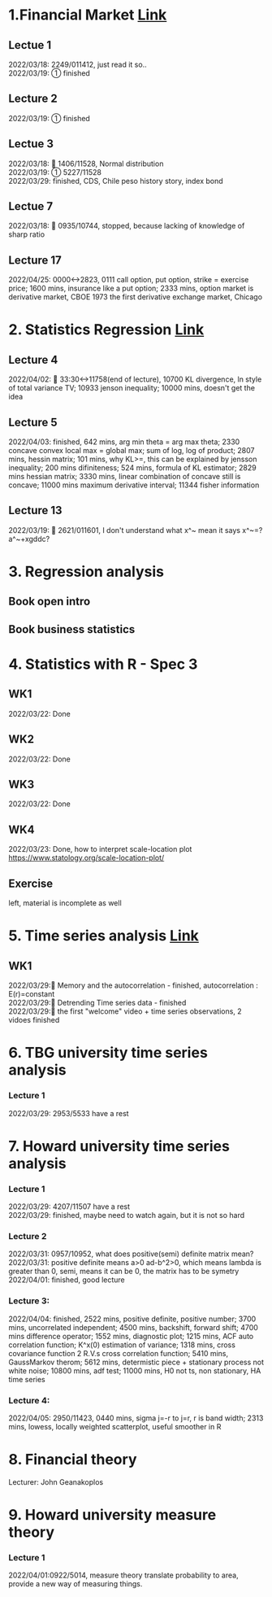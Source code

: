 
# 1.Financial Market [Link](https://www.youtube.com/watch?v=3EzdvkRgToY&list=PL8FB14A2200B87185&index=7)
## Lectue 1
  2022/03/18: 2249/011412, just read it so.. <br>
  2022/03/19: ① finished
## Lecture 2
  2022/03/19: ① finished
## Lectue 3
  2022/03/18: 💫 1406/11528, Normal distribution <br>
  2022/03/19: ① 5227/11528<br>
  2022/03/29: finished, CDS, Chile peso history story, index bond
## Lectue 7
2022/03/18: 💫 0935/10744, stopped, because lacking of knowledge of sharp ratio
## Lecture 17
2022/04/25: 0000<->2823, 0111 call option, put option, strike = exercise price;
1600 mins, insurance like a put option;
2333 mins, option market is derivative market, CBOE 1973 the first derivative exchange market, Chicago

# 2. Statistics Regression [Link](https://www.youtube.com/watch?v=yP1S37BiEsQ&list=PLUl4u3cNGP60uVBMaoNERc6knT_MgPKS0&index=13)

## Lecture 4
2022/04/02: 💫 33:30<->11758(end of lecture), 10700 KL divergence, ln style of total variance TV; 10933 jenson inequality; 10000 mins, doesn't get the idea

## Lecture 5
2022/04/03: finished, 642 mins, arg min theta = arg max theta; 2330 concave convex local max = global max; sum of log, log of product; 2807 mins, hessin matrix;
101 mins, why KL>=, this can be explained by jensson inequality; 200 mins difiniteness; 524 mins, formula of KL estimator; 2829 mins hessian matrix; 3330 mins, linear combination of concave still is concave; 11000 mins maximum derivative interval; 11344 fisher information <br>

## Lecture 13
2022/03/19: 💫 2621/011601, I don't understand what x^~ mean it says x^~=?a^~+xgddc? <br>

# 3. Regression analysis
## Book open intro

## Book business statistics

# 4. Statistics with R - Spec 3
## WK1
2022/03/22: Done <br>
## WK2
2022/03/22: Done <br>
## WK3
2022/03/22: Done <br>
## WK4
2022/03/23: Done, how to interpret scale-location plot https://www.statology.org/scale-location-plot/ <br>

## Exercise
left, material is incomplete as well

# 5. Time series analysis [Link](https://www.coursera.org/learn/the-econometrics-of-time-series-data/lecture/q0aez/memory-and-the-autocorrelation-function)
## WK1
2022/03/29:💫  Memory and the autocorrelation - finished, autocorrelation : E(r)=constant<br>
2022/03/29:💫 Detrending Time series data - finished<br>
2022/03/29:💫 the first "welcome" video + time series observations, 2 vidoes finished<br>

# 6. TBG university time series analysis
### Lecture 1
2022/03/29: 2953/5533 have a rest

# 7. Howard university time series analysis
### Lecture 1
2022/03/29: 4207/11507 have a rest <br>
2022/03/29: finished, maybe need to watch again, but it is not so hard

### Lecture 2
2022/03/31: 0957/10952, what does positive(semi) definite matrix mean? <br>
2022/03/31: positive definite means a>0 ad-b^2>0, which means lambda is greater than 0, semi, means it can be 0, the matrix has to be symetry <br>
2022/04/01: finished, good lecture

### Lecture 3:
2022/04/04: finished,
2522 mins, positive definite, positive number;
3700 mins, uncorrelated independent;
4500 mins, backshift, forward shift;
4700 mins difference operator;
1552 mins, diagnostic plot;
1215 mins, ACF auto correlation function;
K^x(0) estimation of variance;
1318 mins, cross covariance function 2 R.V.s
cross correlation function;
5410 mins, GaussMarkov therom;
5612 mins, determistic piece + stationary process not white noise;
10800 mins, adf test;
11000 mins, H0 not ts, non stationary, HA time series

### Lecture 4:
2022/04/05: 2950/11423, 0440 mins, sigma j=-r to j=r, r is band width;
2313 mins, lowess, locally weighted scatterplot, useful smoother in R

# 8. Financial theory
Lecturer: John Geanakoplos

# 9. Howard university measure theory
### Lecture 1
2022/04/01:0922/5014, measure theory translate probability to area, provide a new way of measuring things.
